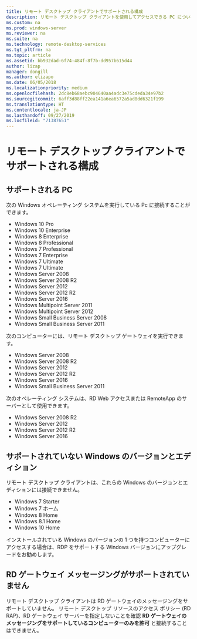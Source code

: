 ```yaml
---
title: リモート デスクトップ クライアントでサポートされる構成
description: リモート デスクトップ クライアントを使用してアクセスできる PC について説明します
ms.custom: na
ms.prod: windows-server
ms.reviewer: na
ms.suite: na
ms.technology: remote-desktop-services
ms.tgt_pltfrm: na
ms.topic: article
ms.assetid: bb932dad-6f74-484f-8f7b-dd957b615d44
author: lizap
manager: dongill
ms.author: elizapo
ms.date: 06/05/2018
ms.localizationpriority: medium
ms.openlocfilehash: 2dc8eb68aebc904640aa4adc3e75cdeda34e97b2
ms.sourcegitcommit: 6aff3d88ff22ea141a6ea6572a5ad8dd6321f199
ms.translationtype: HT
ms.contentlocale: ja-JP
ms.lasthandoff: 09/27/2019
ms.locfileid: "71387651"
---
```

# <a name="remote-desktop-client---supported-configuration"></a>リモート デスクトップ クライアントでサポートされる構成

## <a name="supported-pcs"></a>サポートされる PC
次の Windows オペレーティング システムを実行している Pc に接続することができます。
- Windows 10 Pro
- Windows 10 Enterprise
- Windows 8 Enterprise
- Windows 8 Professional
- Windows 7 Professional
- Windows 7 Enterprise
- Windows 7 Ultimate
- Windows 7 Ultimate
- Windows Server 2008
- Windows Server 2008 R2
- Windows Server 2012
- Windows Server 2012 R2
- Windows Server 2016
- Windows Multipoint Server 2011
- Windows Multipoint Server 2012
- Windows Small Business Server 2008
- Windows Small Business Server 2011

次のコンピューターには、リモート デスクトップ ゲートウェイを実行できます。

- Windows Server 2008
- Windows Server 2008 R2
- Windows Server 2012
- Windows Server 2012 R2
- Windows Server 2016
- Windows Small Business Server 2011

次のオペレーティング システムは、RD Web アクセスまたは RemoteApp のサーバーとして使用できます。
- Windows Server 2008 R2
- Windows Server 2012
- Windows Server 2012 R2
- Windows Server 2016

## <a name="unsupported-windows-versions-and-editions"></a>サポートされていない Windows のバージョンとエディション

リモート デスクトップ クライアントは、これらの Windows のバージョンとエディションには接続できません。

- Windows 7 Starter
- Windows 7 ホーム
- Windows 8 Home
- Windows 8.1 Home
- Windows 10 Home

インストールされている Windows のバージョンの 1 つを持つコンピューターにアクセスする場合は、RDP をサポートする Windows バージョンにアップグレードをお勧めします。

## <a name="rd-gateway-messaging-is-not-supported"></a>RD ゲートウェイ メッセージングがサポートされていません
リモート デスクトップ クライアントは RD ゲートウェイのメッセージングをサポートしていません。 リモート デスクトップ リソースのアクセス ポリシー (RD RAP)、RD ゲートウェイ サーバーを指定しないことを確認 **RD ゲートウェイのメッセージングをサポートしているコンピューターのみを許可** と接続することはできません。